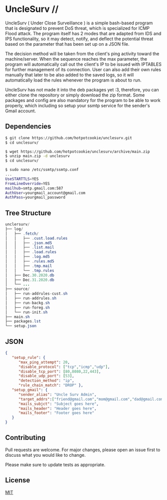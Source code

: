 # UncleSurv //

UncleSurv ( Under Close Surveillance ) is a simple bash-based program that is designated to prevent DoS threat, which is specialized for ICMP Flood attack. The program itself has 2 modes that are adapted from IDS and IPS functionality, so it may detect, notify, and deflect the potential threat based on the parameter that has been set up on a JSON file.

The decision method will be taken from the client's ping activity toward the machine/server. When the sequence reaches the max parameter, the program will automatically call out the client's IP to be issued with IPTABLES for further management of its connection. User can also add their own rules manually that later to be also added to the saved logs, so it will automatically load the rules whenever the program is about to run.

UncleSurv has not made it into the deb packages yet :3, therefore, you can either clone the repository or simply download the zip format. Some packages and config are also mandatory for the program to be able to work properly, which including so setup your ssmtp service for the sender's Gmail account.

## Dependencies
```bash
$ git clone https://github.com/hotpotcookie/unclesurv.git
$ cd unclesurv/
```
```bash
$ wget https://github.com/hotpotcookie/unclesurv/archive/main.zip
$ unzip main.zip -d unclesurv
$ cd unclesurv/
```
```bash
$ sudo nano /etc/ssmtp/ssmtp.conf
...
UseSTARTTLS=YES
FromLineOverride=YES
mailhub=smtp.gmail.com:587
AuthUser=yourgmail_account@gmail.com
AuthPass=yourgmail_password
```
## Tree Structure
```java
unclersurv/
├── log/
│   ├── .fetch/
│   │   ├── .cust.load.rules
│   │   ├── .json.md5
│   │   ├── .list.mail
│   │   ├── .load.rules
│   │   ├── .log.md5
│   │   ├── .rules.md5
│   │   ├── .tmp.mail
│   │   └── .tmp.rules
│   ├── Dec.30.2020.db
│   ├── Dec.31.2020.db
│   └── ...
├── source/
│   ├── run-addrules-cust.sh
│   ├── run-addrules.sh
│   ├── run-backg.sh
│   ├── run-foreg.sh
│   └── run-init.sh
├── main.sh
├── packages.lst
└── setup.json
```
## JSON
```json
{
   "setup_rule": {
      "max_ping_attempt": 20,
      "disable_protocol": ["tcp","icmp","udp"],
      "disable_tcp_port": [80,8080,22,443],
      "disable_udp_port": [53],
      "detection_method": "ip",
      "rule_chain_match": "DROP" },
   "setup_gmail": {
      "sender_alias": "Uncle Surv Admin",
      "target_addrs":["friend@gmail.com","mom@gmail.com","dad@gmail.com"],
      "mails_subjct": "Subject goes here",
      "mails_header": "Header goes here",
      "mails_footer": "Footer goes here"
   } 
}
```

## Contributing
Pull requests are welcome. For major changes, please open an issue first to discuss what you would like to change.

Please make sure to update tests as appropriate.

## License
[MIT](https://choosealicense.com/licenses/mit/)
